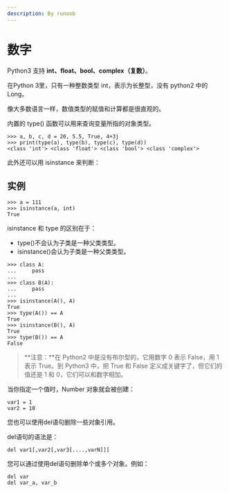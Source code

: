 ```yaml
---
description: By runoob
---
```


# 数字

Python3 支持 **int、float、bool、complex（复数）**。

在Python 3里，只有一种整数类型 int，表示为长整型，没有 python2 中的 Long。

像大多数语言一样，数值类型的赋值和计算都是很直观的。

内置的 type\(\) 函数可以用来查询变量所指的对象类型。

```text
>>> a, b, c, d = 20, 5.5, True, 4+3j
>>> print(type(a), type(b), type(c), type(d))
<class 'int'> <class 'float'> <class 'bool'> <class 'complex'>
```

此外还可以用 isinstance 来判断：

## 实例

```text
>>> a = 111
>>> isinstance(a, int)
True
```

isinstance 和 type 的区别在于：

* type\(\)不会认为子类是一种父类类型。
* isinstance\(\)会认为子类是一种父类类型。

```text
>>> class A:
...     pass
... 
>>> class B(A):
...     pass
... 
>>> isinstance(A(), A)
True
>>> type(A()) == A 
True
>>> isinstance(B(), A)
True
>>> type(B()) == A
False
```

> **注意：**在 Python2 中是没有布尔型的，它用数字 0 表示 False，用 1 表示 True。到 Python3 中，把 True 和 False 定义成关键字了，但它们的值还是 1 和 0，它们可以和数字相加。

当你指定一个值时，Number 对象就会被创建：

```text
var1 = 1
var2 = 10
```

您也可以使用del语句删除一些对象引用。

del语句的语法是：

```text
del var1[,var2[,var3[....,varN]]]
```

您可以通过使用del语句删除单个或多个对象。例如：

```text
del var
del var_a, var_b
```

